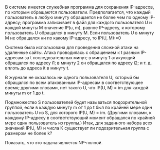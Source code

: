 В системе имеется служебная программа для сохранения IP-адресов, по которым обращаются пользователи. Предполагается, что каждый пользователь в любую минуту обращается не более чем по одному IP-адресу; программа записывает в файл для каждого пользователя U и каждой минуты M значение IP(u, m), равное IP-адресу, к которому пользователь U обращался в минуту M. Если пользователь U в минуту M не обращался ни по какому IP-адресу, то IP(U, M):=0

Система была использована для проведения сложной атаки на удаленные сайты. Атака проводилась с обращением к t разным IP-адресам за t последовательных минут; в минуту 1 атакующий обращался по адресу i1; в минуту 2 он обращался по адресу i2; и т. д. вплоть до адреса it в минуту t.

В журнале не оказалось ни одного пользователя U, который бы обращался по всем атакованным IP-адресам в соответствующее время; другими словами, нет такого U, что IP(U, M) = im для каждой минуты m от 1 до t.

Подмножество S пользователей будет называться подозрительной группой, если в каждую минуту m от 1 до t был по крайней мере один пользователь U из S, для которого IP(U, M) = im. (Другими словами, к каждому IP-адресу в соответствующий момент обращался по крайней мере один пользователь из группы.) Итак, для заданного набора всех значений IP(U, M) и числа K существует ли подозрительная группа с размером не более k?

Показать, что это задача является NP-полной.
